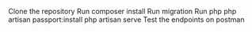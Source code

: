 Clone the repository
Run composer install
Run migration
Run php php artisan passport:install
php artisan serve
Test the endpoints on postman
